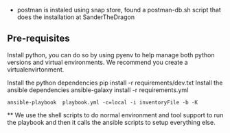 - postman is instaled using snap store, found a postman-db.sh script that does the installation at SanderTheDragon

## Pre-requisites

Install python, you can do so by using pyenv to help manage both  python versions and virtual environments.
We recommend you create a virtualenvirtonment.

Install the python dependencies
pip install -r requirements/dev.txt
Install the ansible dependencies
ansible-galaxy install -r requirements.yml

`ansible-playbook  playbook.yml -c=local -i inventoryFile -b -K
`


** We use the shell scripts to do normal environment and tool support to run the playbook and then it calls the ansible scripts to setup everything else.
